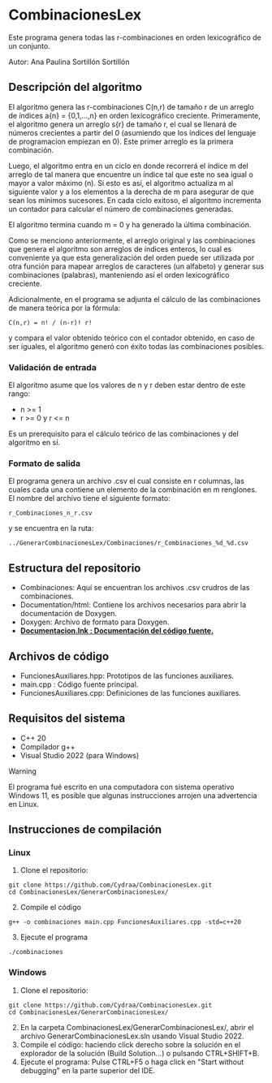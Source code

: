 # CombinacionesLex
Este programa genera todas las r-combinaciones en orden lexicográfico de un conjunto.

Autor: Ana Paulina Sortillón Sortillón

## Descripción del algoritmo

El algoritmo genera las r-combinaciones C(n,r) de tamaño r de un arreglo de índices a{n} = {0,1,...,n} en orden lexicográfico creciente. Primeramente, el algoritmo genera un arreglo s{r} de tamaño r, el cual se llenará de números crecientes a partir del 0 (asumiendo que los índices del lenguaje de programacion empiezan en 0). Este primer arreglo es la primera combinación.

Luego, el algoritmo entra en un ciclo en donde recorrerá el índice m del arreglo de tal manera que encuentre un índice tal que este no sea igual o mayor a valor máximo (n). Si esto es así, el algoritmo actualiza m al siguiente valor y a los elementos a la derecha de m para asegurar de que sean los mínimos sucesores. En cada ciclo exitoso, el algoritmo incrementa un contador para calcular el número de combinaciones generadas.

El algoritmo termina cuando m = 0 y ha generado la última combinación.

Como se menciono anteriormente, el arreglo original y las combinaciones que genera el algoritmo son arreglos de índices enteros, lo cual es conveniente ya que esta generalización del orden puede ser utilizada por otra función para mapear arreglos de caracteres (un alfabeto) y generar sus combinaciones (palabras), manteniendo así el orden lexicográfico creciente.

Adicionalmente, en el programa se adjunta el cálculo de las combinaciones de manera teórica por la fórmula: 

```
C(n,r) = n! / (n-r)! r!
```

y compara el valor obtenido teórico con el contador obtenido, en caso de ser iguales, el algoritmo generó con éxito todas las combinaciones posibles.

### Validación de entrada
El algoritmo asume que los valores de n y r deben estar dentro de este rango: 
- n >= 1
- r >= 0 y r <= n

Es un prerequisito para el cálculo teórico de las combinaciones y del algoritmo en sí.

### Formato de salida
El programa genera un archivo .csv el cual consiste en r columnas, las cuales cada una contiene un elemento de la combinación en m renglones. El nombre del archivo tiene el siguiente formato:

```
r_Combinaciones_n_r.csv
```
y se encuentra en la ruta:

```
../GenerarCombinacionesLex/Combinaciones/r_Combinaciones_%d_%d.csv
```

## Estructura del repositorio
* Combinaciones: Aquí se encuentran los archivos .csv crudros de las combinaciones.
* Documentation/html: Contiene los archivos necesarios para abrir la documentación de Doxygen.
* Doxygen: Archivo de formato para Doxygen.
* **<ins>Documentacion.lnk : Documentación del código fuente.</ins>**

## Archivos de código
* FuncionesAuxiliares.hpp: Prototipos de las funciones auxiliares.
* main.cpp : Código fuente principal.
* FuncionesAuxiliares.cpp: Definiciones de las funciones auxiliares.
  
## Requisitos del sistema
* C++ 20
* Compilador g++
* Visual Studio 2022 (para Windows)

> [!WARNING]
> El programa fué escrito en una computadora con sistema operativo Windows 11, es posible que algunas instrucciones arrojen una advertencia en Linux.

## Instrucciones de compilación

### Linux
1. Clone el repositorio:
```
git clone https://github.com/Cydraa/CombinacionesLex.git
cd CombinacionesLex/GenerarCombinacionesLex/
```
2. Compile el código
```
g++ -o combinaciones main.cpp FuncionesAuxiliares.cpp -std=c++20
```

3. Ejecute el programa
```
./combinaciones
```

### Windows
1. Clone el repositorio:
```
git clone https://github.com/Cydraa/CombinacionesLex.git
cd CombinacionesLex/GenerarCombinacionesLex/
```
2. En la carpeta CombinacionesLex/GenerarCombinacionesLex/, abrir el archivo GenerarCombinacionesLex.sln usando Visual Studio 2022.
3. Compile el código: haciendo click derecho sobre la solución en el explorador de la solución (Build Solution...) o pulsando CTRL+SHIFT+B.
5. Ejecute el programa: Pulse CTRL+F5 o haga click en "Start without debugging" en la parte superior del IDE.
